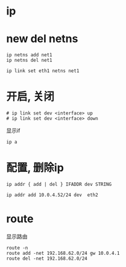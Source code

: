 # ip

# new del netns
```
ip netns add net1
ip netns del net1

ip link set eth1 netns net1
```

# 开启, 关闭
```
# ip link set dev <interface> up
# ip link set dev <interface> down
```

显示if
```
ip a
```

# 配置, 删除ip
```
ip addr { add | del } IFADDR dev STRING

ip addr add 10.0.4.52/24 dev  eth2

```

# route
显示路由
```
route -n
route add -net 192.168.62.0/24 gw 10.0.4.1
route del -net 192.168.62.0/24
```
